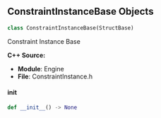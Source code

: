 ## ConstraintInstanceBase Objects

```python
class ConstraintInstanceBase(StructBase)
```

Constraint Instance Base

**C++ Source:**

- **Module**: Engine
- **File**: ConstraintInstance.h

<a id="unreal.ConstraintInstanceBase.__init__"></a>

#### __init__

```python
def __init__() -> None
```

<a id="unreal.ConstraintInstance"></a>